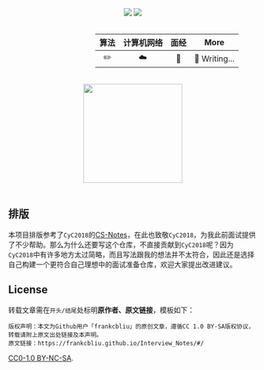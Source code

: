 <div align="center">
    <a href="https://frankcbliu.github.io/Interview_Notes"> <img src="https://badgen.net/badge/Interview_Notes/%E5%9C%A8%E7%BA%BF%E9%98%85%E8%AF%BB?icon=chrome&color=fe7d37"></a>
    <a href="#微信公众号"> <img src="https://badgen.net/badge/%E5%85%AC%E4%BC%97%E5%8F%B7/%E7%BC%96%E7%A8%8B%E5%85%85%E7%94%B5%E5%AE%9D?icon=rss&color=fe7d37"></a>
</div>
<br>

<div style="margin-left:35%">
<table>
  <thead>
    <tr>
      <th align="center">算法</th>
      <th align="center">计算机网络</th>
      <th align="center">面经</th>
      <th align="center">More</th>
    </tr>
  </thead>
  <tbody>
    <tr>
      <td align="center">
        <g-emoji class="g-emoji" alias="pencil2"
          fallback-src="https://github.githubassets.com/images/icons/emoji/unicode/270f.png">✏️</g-emoji>
      </td>
      <td align="center">
        <g-emoji class="g-emoji" alias="cloud"
          fallback-src="https://github.githubassets.com/images/icons/emoji/unicode/2601.png">☁️</g-emoji>
      </td>
      <td align="center">
        <g-emoji class="g-emoji" alias="bookmark_tabs"
          fallback-src="https://github.githubassets.com/images/icons/emoji/unicode/1f4d1.png">📑</g-emoji>
      </td>
      <td align="center">
        <g-emoji class="g-emoji" alias="memo"
          fallback-src="https://github.githubassets.com/images/icons/emoji/unicode/1f4dd.png">📝</g-emoji>
        Writing...
      </td>
    </tr>
  </tbody>
</table>
</div>


<br>

<div align="center">
    <img src="https://s1.ax1x.com/2020/07/18/U2QjoD.png" width="200px">
</div>


<br>

## 排版

本项目排版参考了`CyC2018`的[CS-Notes](https://github.com/CyC2018/CS-Notes)，在此也致敬`CyC2018`，为我此前面试提供了不少帮助。那么为什么还要写这个仓库，不直接贡献到`CyC2018`呢？因为`CyC2018`中有许多地方太过简略，而且写法跟我的想法并不太符合，因此还是选择自己构建一个更符合自己理想中的面试准备仓库，欢迎大家提出改进建议。

## License

转载文章需在`开头/结尾`处标明**原作者、原文链接**，模板如下：

```
版权声明：本文为Github用户「frankcbliu」的原创文章，遵循CC 1.0 BY-SA版权协议，转载请附上原文出处链接及本声明。
原文链接：https://frankcbliu.github.io/Interview_Notes/#/
```

[CC0-1.0 BY-NC-SA](https://github.com/frankcbliu/Interview_Notes/blob/master/LICENSE).
